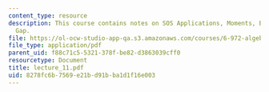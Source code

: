 ```yaml
---
content_type: resource
description: This course contains notes on SOS Applications, Moments, Bridging the
  Gap.
file: https://ol-ocw-studio-app-qa.s3.amazonaws.com/courses/6-972-algebraic-techniques-and-semidefinite-optimization-spring-2006/8278fc6b7569e21bd91bba1d1f16e003_lecture_11.pdf
file_type: application/pdf
parent_uid: f88c71c5-5321-378f-be82-d3863039cff0
resourcetype: Document
title: lecture_11.pdf
uid: 8278fc6b-7569-e21b-d91b-ba1d1f16e003
---
```

